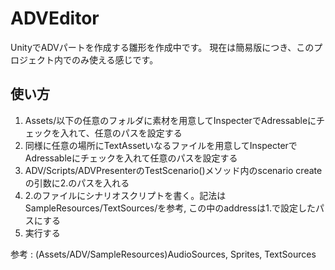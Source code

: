 # ADVEditor

UnityでADVパートを作成する雛形を作成中です。
現在は簡易版につき、このプロジェクト内でのみ使える感じです。

## 使い方

1. Assets/以下の任意のフォルダに素材を用意してInspecterでAdressableにチェックを入れて、任意のパスを設定する
2. 同様に任意の場所にTextAssetいなるファイルを用意してInspecterでAdressableにチェックを入れて任意のパスを設定する
3. ADV/Scripts/ADVPresenterのTestScenario()メソッド内のscenario createの引数に2.のパスを入れる
4. 2.のファイルにシナリオスクリプトを書く。記法はSampleResources/TextSources/を参考, この中のaddressは1.で設定したパスにする
5. 実行する

 参考 : (Assets/ADV/SampleResources)AudioSources, Sprites, TextSources
